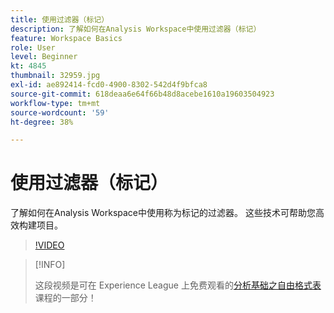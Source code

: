 ```yaml
---
title: 使用过滤器（标记）
description: 了解如何在Analysis Workspace中使用过滤器（标记）
feature: Workspace Basics
role: User
level: Beginner
kt: 4845
thumbnail: 32959.jpg
exl-id: ae892414-fcd0-4900-8302-542d4f9bfca8
source-git-commit: 618deaa6e64f66b48d8acebe1610a19603504923
workflow-type: tm+mt
source-wordcount: '59'
ht-degree: 38%

---
```


# 使用过滤器（标记）

了解如何在Analysis Workspace中使用称为标记的过滤器。 这些技术可帮助您高效构建项目。

>[!VIDEO](https://video.tv.adobe.com/v/32959/?quality=12&learn=on)

>[!INFO]
>
> 这段视频是可在 Experience League 上免费观看的[分析基础之自由格式表](https://experienceleague.adobe.com/?recommended=Analytics-U-1-2020.3)课程的一部分！

